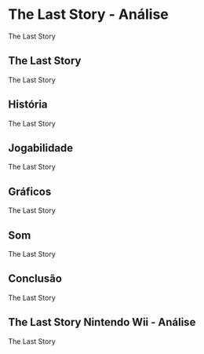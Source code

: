 ---
---

# The Last Story - Análise

The Last Story

## The Last Story

The Last Story

## História

The Last Story

## Jogabilidade

The Last Story

## Gráficos

The Last Story

## Som

The Last Story

## Conclusão

The Last Story

## The Last Story Nintendo Wii - Análise

The Last Story
